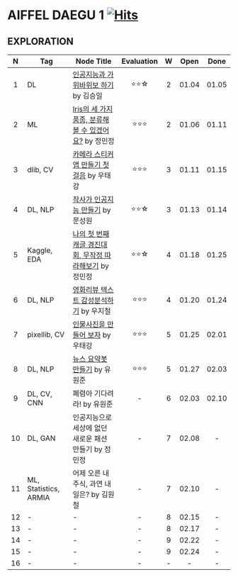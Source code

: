 # AIFFEL DAEGU 1 [![Hits](https://hits.seeyoufarm.com/api/count/incr/badge.svg?url=https%3A%2F%2Fgithub.com%2FHRPzz%2FAIFFEL%2Ftree%2Fmain%2FEXPLORATION&count_bg=%2379C83D&title_bg=%23555555&icon=&icon_color=%23E7E7E7&title=hits&edge_flat=false)](https://hits.seeyoufarm.com)

## EXPLORATION
|N|Tag|Node Title|Evaluation|W|Open|Done|
|:---:|---|---|:---:|:---:|:---:|:---:|
|1|DL|[인공지능과 가위바위보 하기](https://github.com/HRPzz/AIFFEL/blob/main/EXPLORATION/Node_01/%5BE-01%5D%20rock_scissor_paper_classifier.ipynb) by 김승일|⭐⭐☆|2|01.04|01.05|
|2|ML|[Iris의 세 가지 품종, 분류해볼 수 있겠어요?](https://github.com/HRPzz/AIFFEL/blob/main/EXPLORATION/Node_02/%5BE-02%5D%20digits_classifier.ipynb) by 정민정|⭐⭐⭐|2|01.06|01.11|
|3|dlib, CV|[카메라 스티커앱 만들기 첫걸음](https://github.com/HRPzz/AIFFEL/blob/main/EXPLORATION/Node_03/%5BE-03%5D%20camera_sticker_app.ipynb) by 우태강|⭐⭐⭐|3|01.11|01.15|
|4|DL, NLP|[작사가 인공지능 만들기](https://github.com/HRPzz/AIFFEL/blob/main/EXPLORATION/Node_04/%5BE-04%5D%20AI_Lyricist.ipynb) by 문성원|⭐⭐☆|3|01.13|01.14|
|5|Kaggle, EDA|[나의 첫 번째 캐글 경진대회, 무작정 따라해보기](https://github.com/HRPzz/AIFFEL/blob/main/EXPLORATION/Node_05/%5BE-05%5D%202019_kaggle_house_price_prediction.ipynb) by 정민정|⭐⭐☆|4|01.18|01.25|
|6|DL, NLP|[영화리뷰 텍스트 감성분석하기](https://github.com/HRPzz/AIFFEL/blob/main/EXPLORATION/Node_06/%5BE-06%5D%20Naver_movie_sentiment_analysis.ipynb) by 우지철|⭐⭐⭐|4|01.20|01.24|
|7|pixellib, CV|[인물사진을 만들어 보자](https://github.com/HRPzz/AIFFEL/blob/main/EXPLORATION/Node_07/%5BE-07%5D%20make_a_portrait.ipynb) by 우태강|⭐⭐⭐|5|01.25|02.01|
|8|DL, NLP|[뉴스 요약봇 만들기](https://github.com/HRPzz/AIFFEL/blob/main/EXPLORATION/Node_08/%5BE-08%5D%20news_summary_bot.ipynb) by 유원준|⭐⭐⭐|5|01.27|02.03|
|9|DL, CV, CNN|폐렴아 기다려라! by 유원준|-|6|02.03|02.10|
|10|DL, GAN|인공지능으로 세상에 없던 새로운 패션 만들기 by 정민정|-|7|02.08|-|
|11|ML, Statistics, ARMIA|어제 오른 내 주식, 과연 내일은? by 김원철|-|7|02.10|-|
|12|-|-|-|8|02.15|-|
|13|-|-|-|8|02.17|-|
|14|-|-|-|9|02.22|-|
|15|-|-|-|9|02.24|-|
|16|-|-|-|-|-|-|
